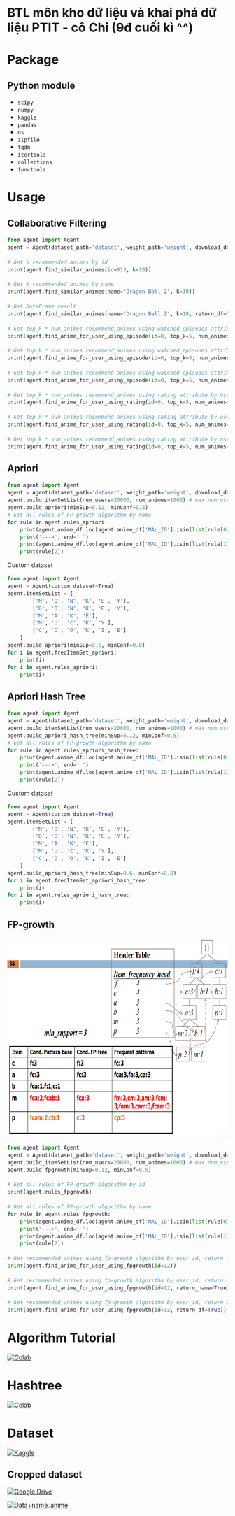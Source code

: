 # BTL môn kho dữ liệu và khai phá dữ liệu PTIT - cô Chi (9đ cuối kì ^^)
# Package
## Python module
* `scipy`
* `numpy`
* `kaggle`
* `pandas`
* `os`
* `zipfile`
* `tqdm`
* `itertools`
* `collections`
* `functools`

# Usage
## Collaborative Filtering
```python
from agent import Agent
agent = Agent(dataset_path='dataset', weight_path='weight', download_dataset=True, download_weight=True)

# Get k recommended animes by id
print(agent.find_similar_animes(id=813, k=10))

# Get k recommended animes by name
print(agent.find_similar_animes(name='Dragon Ball Z', k=10))

# Get DataFrame result
print(agent.find_similar_animes(name='Dragon Ball Z', k=10, return_df=True))

# Get top_k * num_animes recommend_animes using watched_episodes attribute by user_id, return id result
print(agent.find_anime_for_user_using_episode(id=0, top_k=5, num_animes=4))

# Get top_k * num_animes recommend_animes using watched_episodes attribute by user_id, return name result
print(agent.find_anime_for_user_using_episode(id=0, top_k=5, num_animes=4, return_name=True))

# Get top_k * num_animes recommend_animes using watched_episodes attribute by user_id, return DataFrame result
print(agent.find_anime_for_user_using_episode(id=0, top_k=5, num_animes=4, return_df=True))

# Get top_k * num_animes recommend_animes using rating attribute by user_id, return id result
print(agent.find_anime_for_user_using_rating(id=0, top_k=5, num_animes=4))

# Get top_k * num_animes recommend_animes using rating attribute by user_id, return name result
print(agent.find_anime_for_user_using_rating(id=0, top_k=5, num_animes=4, return_name=True))

# Get top_k * num_animes recommend_animes using rating attribute by user_id, return DataFrame result
print(agent.find_anime_for_user_using_rating(id=0, top_k=5, num_animes=4))
```

## Apriori
```python
from agent import Agent
agent = Agent(dataset_path='dataset', weight_path='weight', download_dataset=True, download_weight=True)
agent.build_itemSetList(num_users=20000, num_animes=1000) # max num_users=313670, num_animes=17172
agent.build_apriori(minSup=0.12, minConf=0.5)
# Get all rules of FP-growth algorithm by name
for rule in agent.rules_apriori:
    print(agent.anime_df.loc[agent.anime_df['MAL_ID'].isin(list(rule[0]))]['Name'].tolist(), end=' ')
    print('--->', end=' ')
    print(agent.anime_df.loc[agent.anime_df['MAL_ID'].isin(list(rule[1]))]['Name'].tolist(), end=' ')
    print(rule[2])
```
Custom dataset
```python
from agent import Agent
agent = Agent(custom_dataset=True)
agent.itemSetList = [
        ['M', 'O', 'N', 'K', 'E', 'Y'],
        ['D', 'O', 'N', 'K', 'E', 'Y'],
        ['M', 'A', 'K', 'E'],
        ['M', 'U', 'C', 'K', 'Y'],
        ['C', 'O', 'O', 'K', 'I', 'E']
    ]
agent.build_apriori(minSup=0.6, minConf=0.8)
for i in agent.freqItemSet_apriori:
    print(i)
for i in agent.rules_apriori:
    print(i)
```


## Apriori Hash Tree
```python
from agent import Agent
agent = Agent(dataset_path='dataset', weight_path='weight', download_dataset=True, download_weight=True)
agent.build_itemSetList(num_users=20000, num_animes=1000) # max num_users=313670, num_animes=17172
agent.build_apriori_hash_tree(minSup=0.12, minConf=0.5)
# Get all rules of FP-growth algorithm by name
for rule in agent.rules_apriori_hash_tree:
    print(agent.anime_df.loc[agent.anime_df['MAL_ID'].isin(list(rule[0]))]['Name'].tolist(), end=' ')
    print('--->', end=' ')
    print(agent.anime_df.loc[agent.anime_df['MAL_ID'].isin(list(rule[1]))]['Name'].tolist(), end=' ')
    print(rule[2])
```
Custom dataset
```python
from agent import Agent
agent = Agent(custom_dataset=True)
agent.itemSetList = [
        ['M', 'O', 'N', 'K', 'E', 'Y'],
        ['D', 'O', 'N', 'K', 'E', 'Y'],
        ['M', 'A', 'K', 'E'],
        ['M', 'U', 'C', 'K', 'Y'],
        ['C', 'O', 'O', 'K', 'I', 'E']
    ]
agent.build_apriori_hash_tree(minSup=0.6, minConf=0.8)
for i in agent.freqItemSet_apriori_hash_tree:
    print(i)
for i in agent.rules_apriori_hash_tree:
    print(i)
```

## FP-growth

<p align=center>
    <img src="assets/fpgrowth.png" width="702" height="455">
</p>

```python
from agent import Agent
agent = Agent(dataset_path='dataset', weight_path='weight', download_dataset=True, download_weight=True)
agent.build_itemSetList(num_users=20000, num_animes=1000) # max num_users=313670, num_animes=17172
agent.build_fpgrowth(minSup=0.12, minConf=0.5)

# Get all rules of FP-growth algorithm by id
print(agent.rules_fpgrowth)

# Get all rules of FP-growth algorithm by name
for rule in agent.rules_fpgrowth:
    print(agent.anime_df.loc[agent.anime_df['MAL_ID'].isin(list(rule[0]))]['Name'].tolist(), end=' ')
    print('--->', end=' ')
    print(agent.anime_df.loc[agent.anime_df['MAL_ID'].isin(list(rule[1]))]['Name'].tolist(), end=' ')
    print(rule[2])

# Get recommended animes using fp-growth algorithm by user_id, return id result
print(agent.find_anime_for_user_using_fpgrowth(id=12))

# Get recommended animes using fp-growth algorithm by user_id, return name result
print(agent.find_anime_for_user_using_fpgrowth(id=12, return_name=True))

# Get recommended animes using fp-growth algorithm by user_id, return DataFrame result
print(agent.find_anime_for_user_using_fpgrowth(id=12, return_df=True))
```

# Algorithm Tutorial
[![Colab](https://colab.research.google.com/assets/colab-badge.svg)](https://colab.research.google.com/drive/14RzLFOnpWyvpsUsygTfF5HB29xyopL-x?usp=sharing)

# Hashtree
[![Colab](https://colab.research.google.com/assets/colab-badge.svg)](https://colab.research.google.com/drive/1-LTgmARJj-gpRQFYD-k0-ofFnE0e0uL5?usp=sharing#scrollTo=Yn0ZSK7sgbUf)

# Dataset
[![Kaggle](https://img.shields.io/badge/Kaggle-035a7d?style=for-the-badge&logo=kaggle&logoColor=white)](https://www.kaggle.com/datasets/hernan4444/anime-recommendation-database-2020)

## Cropped dataset
[![Google Drive](https://img.shields.io/badge/Google%20Drive-4285F4?style=for-the-badge&logo=googledrive&logoColor=white)](https://drive.google.com/drive/folders/1CYjnad4Qmc5wx9BpXKcbHMbHE18iQNOa?usp=sharing)

[![Data+name_anime](https://img.shields.io/badge/Google%20Drive-4285F4?style=for-the-badge&logo=googledrive&logoColor=white)](https://drive.google.com/drive/folders/1KfSMMcVeuBAycFdKLDF-XTvP7s96YP8t?usp=sharing)
